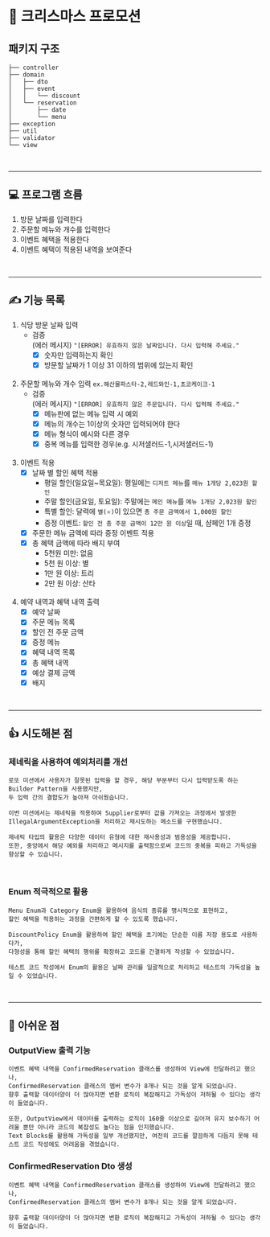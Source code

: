 # 🎄 크리스마스 프로모션

## 패키지 구조

```
├── controller
├── domain
│   ├── dto
│   ├── event
│   │   └── discount
│   └── reservation
│       ├── date
│       └── menu
├── exception
├── util
├── validator
└── view

```

<br>

---

## 💻 프로그램 흐름

1. 방문 날짜를 입력한다
2. 주문할 메뉴와 개수를 입력한다
3. 이벤트 혜택을 적용한다
4. 이벤트 혜택이 적용된 내역을 보여준다

<br>

---

## ✍️ 기능 목록

1. 식당 방문 날짜 입력
    - 검증 <br>
      (에러 메시지) `"[ERROR] 유효하지 않은 날짜입니다. 다시 입력해 주세요."`
        - [X] 숫자만 입력하는지 확인
        - [X] 방문할 날짜가 1 이상 31 이하의 범위에 있는지 확인
          <br></br>
2. 주문할 메뉴와 개수 입력 `ex.해산물파스타-2,레드와인-1,초코케이크-1`
    - 검증          
      (에러 메시지) `"[ERROR] 유효하지 않은 주문입니다. 다시 입력해 주세요."`
        - [X] 메뉴판에 없는 메뉴 입력 시 예외
        - [X] 메뉴의 개수는 1이상의 숫자만 입력되어야 한다
        - [X] 메뉴 형식이 예시와 다른 경우
        - [X] 중복 메뉴를 입력한 경우(e.g. 시저샐러드-1,시저샐러드-1)
          <br></br>
3. 이벤트 적용
    - [X] 날짜 별 할인 혜택 적용
        - 평일 할인(일요일~목요일): 평일에는 `디저트 메뉴`를 `메뉴 1개당 2,023원 할인`
        - 주말 할인(금요일, 토요일): 주말에는 `메인 메뉴`를 `메뉴 1개당 2,023원 할인`
        - 특별 할인: 달력에 `별(⭐)`이 있으면 `총 주문 금액에서 1,000원 할인`
        - 증정 이벤트: `할인 전 총 주문 금액이 12만 원 이상`일 때, 샴페인 1개 증정
    - [X] 주문한 메뉴 금액에 따라 증정 이벤트 적용
    - [X] 총 혜택 금액에 따라 배지 부여
        - 5천원 미만: 없음
        - 5천 원 이상: 별
        - 1만 원 이상: 트리
        - 2만 원 이상: 산타
          <br></br>

4. 예약 내역과 혜택 내역 출력
    - [X] 예약 날짜
    - [X] 주문 메뉴 목록
    - [X] 할인 전 주문 금액
    - [X] 증정 메뉴
    - [X] 혜택 내역 목록
    - [X] 총 혜택 내역
    - [X] 예상 결제 금액
    - [X] 배지

<br>

---

## 👍 시도해본 점

### 제네릭을 사용하여 예외처리를 개선

```
로또 미션에서 사용자가 잘못된 입력을 할 경우, 해당 부분부터 다시 입력받도록 하는 Builder Pattern을 사용했지만, 
두 입력 간의 결합도가 높아져 아쉬웠습니다.

이번 미션에서는 제네릭을 적용하여 Supplier로부터 값을 가져오는 과정에서 발생한 IllegalArgumentException을 처리하고 재시도하는 메소드를 구현했습니다.

제네릭 타입의 활용은 다양한 데이터 유형에 대한 재사용성과 범용성을 제공합니다. 
또한, 중앙에서 해당 예외를 처리하고 메시지를 출력함으로써 코드의 중복을 피하고 가독성을 향상할 수 있습니다. 
```

<br>

### Enum 적극적으로 활용

```
Menu Enum과 Category Enum을 활용하여 음식의 종류를 명시적으로 표현하고, 
할인 혜택을 적용하는 과정을 간편하게 할 수 있도록 했습니다.

DiscountPolicy Enum을 활용하여 할인 혜택을 초기에는 단순한 이름 저장 용도로 사용하다가, 
다형성을 통해 할인 혜택의 행위를 확장하고 코드를 간결하게 작성할 수 있었습니다.

테스트 코드 작성에서 Enum의 활용은 날짜 관리를 일괄적으로 처리하고 테스트의 가독성을 높일 수 있었습니다.
```

<br>

---

## 🥲 아쉬운 점

### OutputView 출력 기능

```
이벤트 혜택 내역을 ConfirmedReservation 클래스를 생성하여 View에 전달하려고 했으나, 
ConfirmedReservation 클래스의 멤버 변수가 8개나 되는 것을 알게 되었습니다. 
향후 출력할 데이터양이 더 많아지면 변환 로직이 복잡해지고 가독성이 저하될 수 있다는 생각이 들었습니다.

또한, OutputView에서 데이터를 출력하는 로직이 160줄 이상으로 길어져 유지 보수하기 어려울 뿐만 아니라 코드의 복잡성도 높다는 점을 인지했습니다. 
Text Blocks를 활용해 가독성을 일부 개선했지만, 여전히 코드를 깔끔하게 다듬지 못해 테스트 코드 작성에도 어려움을 겪었습니다. 
```

### ConfirmedReservation Dto 생성

```
이벤트 혜택 내역을 ConfirmedReservation 클래스를 생성하여 View에 전달하려고 했으나, 
ConfirmedReservation 클래스의 멤버 변수가 8개나 되는 것을 알게 되었습니다. 

향후 출력할 데이터양이 더 많아지면 변환 로직이 복잡해지고 가독성이 저하될 수 있다는 생각이 들었습니다.
```